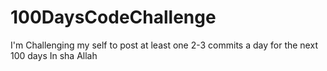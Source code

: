 # 100DaysCodeChallenge
I'm Challenging my self to post at least one 2-3 commits a day for the next 100 days In sha Allah
